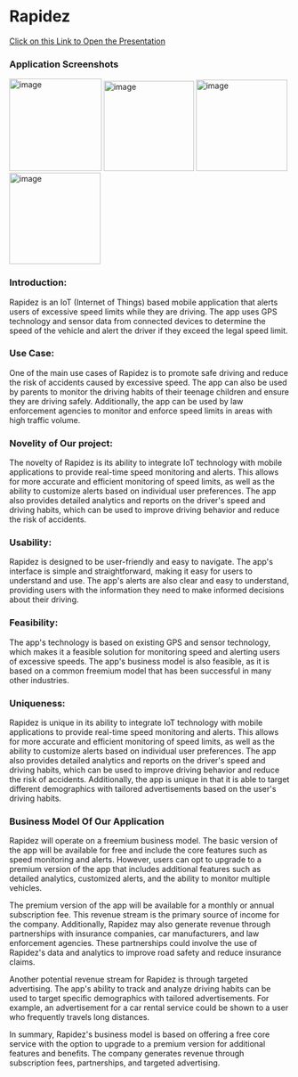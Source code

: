 # Rapidez


[Click on this Link to Open the Presentation](https://drive.google.com/file/d/1Sl19DC2BrUWdEyKwef59T7hpOCNrsB7t/view?usp=share_link)

### Application Screenshots

<img width="166" alt="image" src="https://user-images.githubusercontent.com/76677032/213193138-d6529d64-2cb8-414a-8e0a-63ed86e1a54a.png">
<img width="162" alt="image" src="https://user-images.githubusercontent.com/76677032/213192998-ac2d5326-4955-4437-b731-de37c8a2abba.png">
<img width="164" alt="image" src="https://user-images.githubusercontent.com/76677032/213192589-1bd2b339-3c36-497e-bd71-90bc865fd4ee.png">
<img width="164" alt="image" src="https://user-images.githubusercontent.com/76677032/213192823-9aa8e694-3e44-4f89-97b1-3fd6fc7b1948.png">




### Introduction:
Rapidez is an IoT (Internet of Things) based mobile application that alerts users of excessive speed limits while they are driving. The app uses GPS technology and sensor data from connected devices to determine the speed of the vehicle and alert the driver if they exceed the legal speed limit.

### Use Case:
One of the main use cases of Rapidez is to promote safe driving and reduce the risk of accidents caused by excessive speed. The app can also be used by parents to monitor the driving habits of their teenage children and ensure they are driving safely. Additionally, the app can be used by law enforcement agencies to monitor and enforce speed limits in areas with high traffic volume.

### Novelity of Our project:
The novelty of Rapidez is its ability to integrate IoT technology with mobile applications to provide real-time speed monitoring and alerts. This allows for more accurate and efficient monitoring of speed limits, as well as the ability to customize alerts based on individual user preferences. The app also provides detailed analytics and reports on the driver's speed and driving habits, which can be used to improve driving behavior and reduce the risk of accidents.

### Usability: 
Rapidez is designed to be user-friendly and easy to navigate. The app's interface is simple and straightforward, making it easy for users to understand and use. The app's alerts are also clear and easy to understand, providing users with the information they need to make informed decisions about their driving.

### Feasibility: 
The app's technology is based on existing GPS and sensor technology, which makes it a feasible solution for monitoring speed and alerting users of excessive speeds. The app's business model is also feasible, as it is based on a common freemium model that has been successful in many other industries.

### Uniqueness: 
Rapidez is unique in its ability to integrate IoT technology with mobile applications to provide real-time speed monitoring and alerts. This allows for more accurate and efficient monitoring of speed limits, as well as the ability to customize alerts based on individual user preferences. The app also provides detailed analytics and reports on the driver's speed and driving habits, which can be used to improve driving behavior and reduce the risk of accidents. Additionally, the app is unique in that it is able to target different demographics with tailored advertisements based on the user's driving habits.


### Business Model Of Our Application

Rapidez will operate on a freemium business model. The basic version of the app will be available for free and include the core features such as speed monitoring and alerts. However, users can opt to upgrade to a premium version of the app that includes additional features such as detailed analytics, customized alerts, and the ability to monitor multiple vehicles.

The premium version of the app will be available for a monthly or annual subscription fee. This revenue stream is the primary source of income for the company. Additionally, Rapidez may also generate revenue through partnerships with insurance companies, car manufacturers, and law enforcement agencies. These partnerships could involve the use of Rapidez's data and analytics to improve road safety and reduce insurance claims.

Another potential revenue stream for Rapidez is through targeted advertising. The app's ability to track and analyze driving habits can be used to target specific demographics with tailored advertisements. For example, an advertisement for a car rental service could be shown to a user who frequently travels long distances.

In summary, Rapidez's business model is based on offering a free core service with the option to upgrade to a premium version for additional features and benefits. The company generates revenue through subscription fees, partnerships, and targeted advertising.

